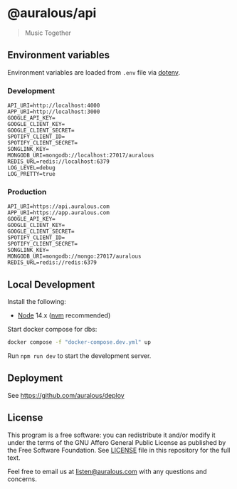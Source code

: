 # @auralous/api

> Music Together

## Environment variables

Environment variables are loaded from `.env` file via [dotenv](https://github.com/motdotla/dotenv).

### Development

```env
API_URI=http://localhost:4000
APP_URI=http://localhost:3000
GOOGLE_API_KEY=
GOOGLE_CLIENT_KEY=
GOOGLE_CLIENT_SECRET=
SPOTIFY_CLIENT_ID=
SPOTIFY_CLIENT_SECRET=
SONGLINK_KEY=
MONGODB_URI=mongodb://localhost:27017/auralous
REDIS_URL=redis://localhost:6379
LOG_LEVEL=debug
LOG_PRETTY=true
```

### Production

```env
API_URI=https://api.auralous.com
APP_URI=https://app.auralous.com
GOOGLE_API_KEY=
GOOGLE_CLIENT_KEY=
GOOGLE_CLIENT_SECRET=
SPOTIFY_CLIENT_ID=
SPOTIFY_CLIENT_SECRET=
SONGLINK_KEY=
MONGODB_URI=mongodb://mongo:27017/auralous
REDIS_URL=redis://redis:6379
```

## Local Development

Install the following:

- [Node](https://nodejs.org/) 14.x ([nvm](https://github.com/nvm-sh/nvm) recommended)

Start docker compose for dbs:

```bash
docker compose -f "docker-compose.dev.yml" up
```

Run `npm run dev` to start the development server.

## Deployment

See https://github.com/auralous/deploy

## License

This program is a free software: you can redistribute it and/or modify it under the terms of the GNU Affero General Public License as published by the Free Software Foundation. See [LICENSE](LICENSE) file in this repository for the full text.

Feel free to email us at [listen@auralous.com](listen@auralous.com) with any questions and concerns.
